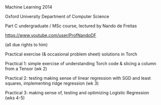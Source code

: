 Machine Learning 2014

Oxford University Department of Computer Science

Part C undergraduate / MSc course, lectured by Nando de Freitas

https://www.youtube.com/user/ProfNandoDF

(all due rights to him)


Practical exercise (& occasional problem sheet) solutions in Torch

Practical 1: simple exercise of understanding Torch code & slicing a column from a Tensor (wk 2)

Practical 2: testing making sense of linear regression with SGD and least squares, implementing ridge regression (wk 3)

Practical 3: making sense of, testing and optimizing Logistic Regression (wks 4-5)
